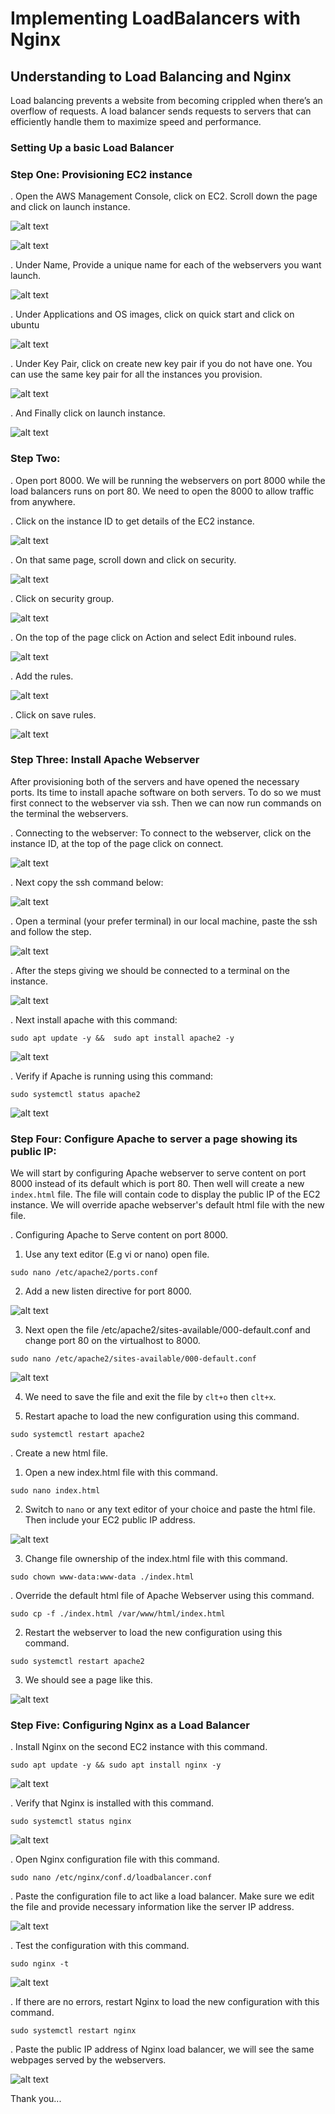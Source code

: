 #   Implementing LoadBalancers with Nginx

##  Understanding to Load Balancing and Nginx

Load balancing prevents a website from becoming crippled when there’s an overflow of requests. A load balancer sends requests to servers that can efficiently handle them to maximize speed and performance.

###   Setting Up a basic Load Balancer

###   Step One: Provisioning EC2 instance

. Open the AWS Management Console, click on EC2. Scroll down the page and click on launch instance.

![alt text](<images_7/Screenshot 2024-03-08 215644.png>)

![alt text](<images_7/Screenshot 2024-03-08 215919.png>)

. Under Name, Provide a unique name for each of the webservers you want launch.

![alt text](<images_7/Screenshot 2024-03-08 220356.png>)

. Under Applications and OS images, click on quick start and click on ubuntu

![alt text](<images_7/Screenshot 2024-03-08 220728.png>)

. Under Key Pair, click on create new key pair if you do not have one. You can use the same key pair for all the instances you provision.

![alt text](<images_7/Screenshot 2024-03-08 231432.png>)

. And Finally click on launch instance.

![alt text](<images_7/Screenshot 2024-03-08 231723.png>)

###   Step Two: 

. Open port 8000. We will be running the webservers on port 8000 while the load balancers runs on port 80. We need to open the 8000 to allow traffic from anywhere. 

. Click on the instance ID to get details of the EC2 instance.

![alt text](<images_7/Screenshot 2024-03-08 233124.png>)

. On that same page, scroll down and click on security.

![alt text](<images_7/Screenshot 2024-03-08 233639.png>)

. Click on security group.

![alt text](<images_7/Screenshot 2024-03-08 233923.png>)

. On the top of the page click on Action and select Edit inbound rules.

![alt text](<images_7/Screenshot 2024-03-08 234408.png>)

. Add the rules.

![alt text](<images_7/Screenshot 2024-03-08 234733.png>)

. Click on save rules.

![alt text](<images_7/Screenshot 2024-03-08 235158.png>)

###   Step Three: Install Apache Webserver

After provisioning both of the servers and have opened the necessary ports. Its time to install apache software on both servers. To do so we must first connect to the webserver via ssh. Then we can now run commands on the terminal the webservers.

. Connecting to the webserver: To connect to the webserver, click on the instance ID, at the top of the page click on connect.

![alt text](<images_7/Screenshot 2024-03-09 002027.png>)

. Next copy the ssh command below:

![alt text](<images_7/Screenshot 2024-03-09 003603.png>)

. Open a terminal (your prefer terminal) in our local machine, paste the ssh and follow the step.

![alt text](<images_7/Screenshot 2024-03-09 003647.png>)

. After the steps giving we should be connected to a terminal on the instance.

![alt text](<images_7/Screenshot 2024-03-09 004702.png>)

. Next install apache with this command:

`sudo apt update -y &&  sudo apt install apache2 -y`

![alt text](<images_7/Screenshot 2024-03-09 010026.png>)

. Verify if Apache is running using this command:

`sudo systemctl status apache2`

![alt text](<images_7/Screenshot 2024-03-09 010301.png>)

### Step Four: Configure Apache to server a page showing its public IP:

We will start by configuring Apache webserver to serve content on port 8000 instead of its default which is port 80. Then well will create a new `index.html` file. The file will contain code to display the public IP of the EC2 instance. We will override apache webserver's default html file with the new file.

. Configuring Apache to Serve content on port 8000.

1.  Use any text editor (E.g vi or nano) open file.

`sudo nano /etc/apache2/ports.conf`

2.  Add a new listen directive for port 8000.

![alt text](<images_7/Screenshot 2024-03-09 011912.png>)

3.  Next open the file /etc/apache2/sites-available/000-default.conf and change port 80 on the virtualhost to 8000.

`sudo nano /etc/apache2/sites-available/000-default.conf`

![alt text](<images_7/Screenshot 2024-03-09 012339.png>)

4.  We need to save the file and exit the file by `clt+o` then `clt+x`.

5.  Restart apache to load the new configuration using this command.

`sudo systemctl restart apache2`

. Create a new html file.

1.  Open a new index.html file with this command.

`sudo nano index.html`

2.  Switch to `nano` or any text editor of your choice and paste the html file. Then include your EC2 public IP address.

![alt text](<images_7/Screenshot 2024-03-09 013824.png>)

3.   Change file ownership of the index.html file with this command.

`sudo chown www-data:www-data ./index.html`

. Override the default html file of Apache Webserver using this command.

`sudo cp -f ./index.html /var/www/html/index.html`

2.  Restart the webserver to load the new configuration using this command.

`sudo systemctl restart apache2`

3.  We should see a page like this.

![alt text](<images_7/Screenshot 2024-03-09 015252.png>)


### Step Five: Configuring Nginx as a Load Balancer

. Install Nginx on the second EC2 instance with this command.

`sudo apt update -y && sudo apt install nginx -y`

![alt text](<images_7/Screenshot 2024-03-09 020528.png>)

. Verify that Nginx is installed with this command.

`sudo systemctl status nginx`

![alt text](<images_7/Screenshot 2024-03-09 020905.png>)

. Open Nginx configuration file with this command.

`sudo nano /etc/nginx/conf.d/loadbalancer.conf`

. Paste the configuration file to act like a load balancer. Make sure we edit the file  and provide necessary information like the server IP address.

![alt text](<images_7/Screenshot 2024-03-09 030822.png>)

. Test the configuration with this command.

`sudo nginx -t`

![alt text](<images_7/Screenshot 2024-03-09 022329.png>)

. If there are no errors, restart Nginx to load the new configuration with this command.

`sudo systemctl restart nginx`

. Paste the public IP address of Nginx load balancer, we will see the same webpages served by the webservers.

![alt text](<images_7/Screenshot 2024-03-09 025448.png>)


Thank you...


